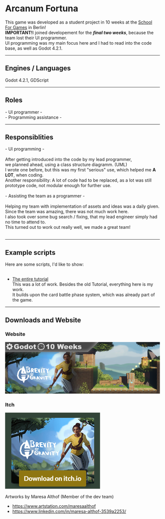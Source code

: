 <div align="left">
  
  <h1>Arcanum Fortuna</h1>

  <p>
    This game was developed as a student project in 10 weeks at the <a href="https://www.school4games.net">School For Games</a> in Berlin! <br />
    <b>IMPORTANT!</b>I joined developement for the <b><i>final two weeks</i></b>, because the team lost their UI programmer.<br />
    UI programming was my main focus here and I had to read into the code base, as well as Godot 4.2.1.
  </p>

  <hr />
  <h2>Engines / Languages</h2>
  Godot 4.2.1, GDScript

  <hr />
  <h2>Roles</h2>
  - UI programmer -<br />
  - Programming assistance -<br />
  
  <hr />
  <h2>Responsiblities</h2>
  - UI programming -<br /><br />
    After getting introduced into the code by my lead programmer,<br />
    we planned ahead, using a class structure diagramm. (UML)<br />
    I wrote one before, but this was my first "serious" use, which helped me <b>A LOT</b>, when coding.<br />
    Another responsibility: A lot of code had to be replaced, as a lot was still prototype code, not modular enough for further use.<br /><br />
  - Assisting the team as a programmer -<br /><br />
  Helping my team with implementation of assets and ideas was a daily given.<br />
  Since the team was amazing, there was not much work here.<br />
  I also took over some bug search / fixing, that my lead engineer simply had no time to attend to.<br />
  This turned out to work out really well, we made a great team!<br /><br />
  <hr />
  <h2>Example scripts</h2>
  Here are some scripts, I'd like to show:<br /><br />
  <ul>
    <li><a href="https://github.com/LumiToad/ArcanumFortuna/tree/main/systems/tutorial">The entire tutorial</a></li>
    This was a lot of work. Besides the old Tutorial, everything here is my work.<br />
    It builds upon the card battle phase system, which was already part of the game.<br />
  </ul>

  <hr />
  <h2>Downloads and Website</h2>

  <h3>Website</h3>
  <a href="https://brevity-of-gravity.school4games.net/">
    <img src="https://github.com/LumiToad/LumiToad/blob/main/img/banner/github_brevity_banner.png" alt="brevity banner" />
  </a>

  <h3>Itch</h3>
  <a href="https://s4g.itch.io/brevity-of-gravity">
    <img src="https://github.com/LumiToad/LumiToad/blob/main/img/itch/brevity.png" alt="itch page" />
  </a>

  Artworks by Maresa Althof (Member of the dev team)<br />
  - https://www.artstation.com/maresaalthof
  - https://www.linkedin.com/in/maresa-althof-3539a2253/
  
</div>
